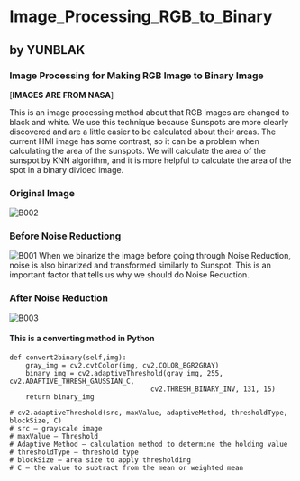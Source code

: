 # Image_Processing_RGB_to_Binary
## by YUNBLAK
### Image Processing for Making RGB Image to Binary Image

[**IMAGES ARE FROM NASA**]

This is an image processing method about that RGB images are changed to black and white. We use this technique because Sunspots are more clearly discovered and are a little easier to be calculated about their areas. The current HMI image has some contrast, so it can be a problem when calculating the area of the sunspots. We will calculate the area of the sunspot by KNN algorithm, and it is more helpful to calculate the area of the spot in a binary divided image.

### Original Image
![B002](https://user-images.githubusercontent.com/87653966/127762718-1305beb3-c8a4-4415-82b4-05b2831cc946.png)

### Before Noise Reductiong
![B001](https://user-images.githubusercontent.com/87653966/127762724-a1d69f03-f4c7-4ebd-b2c1-8f0e2dc0b929.png)
When we binarize the image before going through Noise Reduction, noise is also binarized and transformed similarly to Sunspot. This is an important factor that tells us why we should do Noise Reduction.

### After Noise Reduction
![B003](https://user-images.githubusercontent.com/87653966/127762722-dcaf38cc-5d8a-4c2b-b04a-4b3323b765bf.png)

#### This is a converting method in Python
    def convert2binary(self,img):
        gray_img = cv2.cvtColor(img, cv2.COLOR_BGR2GRAY)
        binary_img = cv2.adaptiveThreshold(gray_img, 255, cv2.ADAPTIVE_THRESH_GAUSSIAN_C,
                                       cv2.THRESH_BINARY_INV, 131, 15)
        return binary_img 
    
    # cv2.adaptiveThreshold(src, maxValue, adaptiveMethod, thresholdType, blockSize, C)
    # src – grayscale image
    # maxValue – Threshold
    # Adaptive Method – calculation method to determine the holding value
    # thresholdType – threshold type
    # blockSize – area size to apply thresholding
    # C – the value to subtract from the mean or weighted mean
    
    
